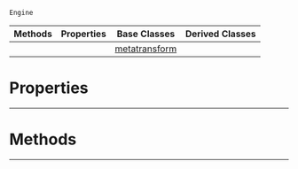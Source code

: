  `Engine`

|Methods|Properties|Base Classes|Derived Classes|
|---|---|---|---|
| | |[metatransform](metatransform.md)| |


 #  Properties


---  
 #  Methods


---  
 

 